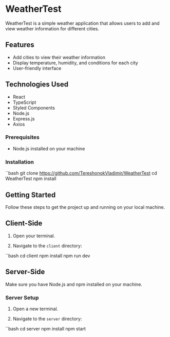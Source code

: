# WeatherTest

WeatherTest is a simple weather application that allows users to add and view weather information for different cities.

## Features
- Add cities to view their weather information
- Display temperature, humidity, and conditions for each city
- User-friendly interface

## Technologies Used
- React
- TypeScript
- Styled Components
- Node.js
- Express.js
- Axios


### Prerequisites
- Node.js installed on your machine

### Installation
``bash
git clone https://github.com/TereshonokVladimir/WeatherTest
cd WeatherTest
npm install


## Getting Started
Follow these steps to get the project up and running on your local machine.

## Client-Side

1. Open your terminal.

2. Navigate to the `client` directory:

``bash
cd client
npm install
npm run dev

## Server-Side

Make sure you have Node.js and npm installed on your machine.

### Server Setup

1. Open a new terminal.

2. Navigate to the `server` directory:

``bash
cd server
npm install
npm start